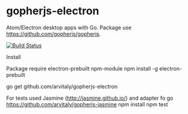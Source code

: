 # gopherjs-electron
Atom/Electron desktop apps with Go. Package use https://github.com/gopherjs/gopherjs.

[![Build Status](https://travis-ci.org/arvitaly/gopherjs-electron.svg?branch=master)](https://travis-ci.org/arvitaly/gopherjs-electron)

Install

Package require electron-prebuilt npm-module
	npm install -g electron-prebuilt

go get github.com/arvitaly/gopherjs-electron

For tests used Jasmine (http://jasmine.github.io/) and adapter fo go https://github.com/arvitaly/gopherjs-jasmine
	npm install
	npm test
